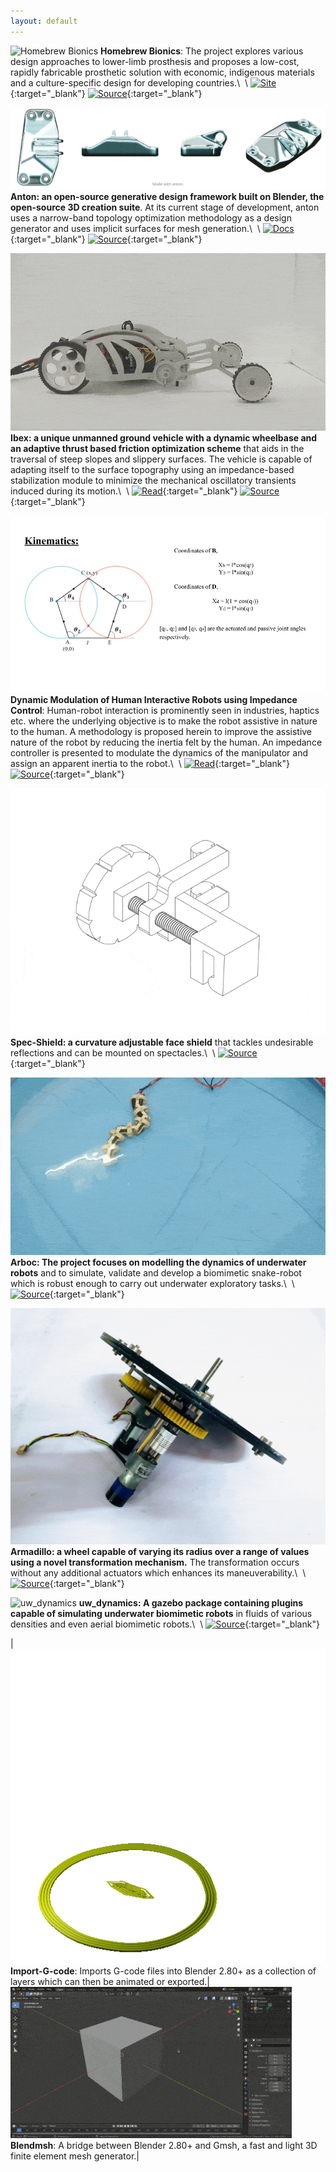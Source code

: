 ```yaml
---
layout: default
---
```


![Homebrew Bionics](assets/img/hb.gif) **Homebrew Bionics**: The project explores various design approaches to lower-limb prosthesis and proposes a low-cost, rapidly fabricable prosthetic solution with economic, indigenous materials and a culture-specific design for developing countries.\\
&nbsp;\\
[![Site](https://img.shields.io/badge/-Site-black?style=for-the-badge)](https://homebrew-bionics.github.io/){:target="_blank"}
[![Source](https://img.shields.io/badge/-Source-black?style=for-the-badge)](https://github.com/homebrew-bionics){:target="_blank"}

![Anton](assets/img/GEL.gif) **Anton: an open-source generative design framework built on Blender, the open-source 3D creation suite**. At its current stage of development, anton uses a narrow-band topology optimization methodology as a design generator and uses implicit surfaces for mesh generation.\\
&nbsp;\\
[![Docs](https://img.shields.io/badge/-Docs-black?style=for-the-badge)](https://anton.readthedocs.io/en/latest/){:target="_blank"} [![Source](https://img.shields.io/badge/-Source-black?style=for-the-badge)](https://github.com/blender-for-science/anton){:target="_blank"}

![Ibex](assets/img/ibex.gif) **Ibex: a unique unmanned ground vehicle with a dynamic wheelbase and an adaptive thrust based friction optimization scheme** that aids in the traversal of steep slopes and slippery surfaces. The vehicle is capable of adapting itself to the surface topography using an impedance-based stabilization module to minimize the mechanical oscillatory transients induced during its motion.\\
&nbsp;\\
[![Read](https://img.shields.io/badge/-Read-black?style=for-the-badge)](https://ieeexplore.ieee.org/document/9196571){:target="_blank"} [![Source](https://img.shields.io/badge/-Source-black?style=for-the-badge)](https://github.com/spider-tronix/shadow-bot){:target="_blank"}

![AIR](assets/img/air.gif) **Dynamic Modulation of Human Interactive Robots using Impedance Control**: Human-robot interaction is prominently seen in industries, haptics etc. where the underlying objective is to make the robot assistive in nature to the human. A methodology is proposed herein to improve the assistive nature of the robot by reducing the inertia felt by the human. An impedance controller is presented to modulate the dynamics of the manipulator and assign an apparent inertia to the robot.\\
&nbsp;\\
[![Read](https://img.shields.io/badge/-Read-black?style=for-the-badge)](https://dl.acm.org/doi/abs/10.1145/3352593.3352597){:target="_blank"} [![Source](https://img.shields.io/badge/-Source-black?style=for-the-badge)](https://github.com/imsenthur/impedance-control-AIR19){:target="_blank"}

![spec-shield](assets/img/spec-shield.gif) **Spec-Shield: a curvature adjustable face shield** that tackles undesirable reflections and can be mounted on spectacles.\\
&nbsp;\\
[![Source](https://img.shields.io/badge/-Source-black?style=for-the-badge)](https://github.com/imsenthur/spec-shield){:target="_blank"}

![Arboc](assets/img/arboc.gif) **Arboc: The project focuses on modelling the dynamics of underwater robots** and to simulate, validate and develop a biomimetic snake-robot which is robust enough to carry out underwater exploratory tasks.\\
&nbsp;\\
[![Source](https://img.shields.io/badge/-Source-black?style=for-the-badge)](https://github.com/spider-tronix/arboc){:target="_blank"}

![Armadillo](assets/img/armadillo.gif) **Armadillo: a wheel capable of varying its radius over a range of values using a novel transformation mechanism.** The transformation occurs without any additional actuators which enhances its maneuverability.\\
&nbsp;\\
[![Source](https://img.shields.io/badge/-Source-black?style=for-the-badge)](https://github.com/spider-tronix/armadillo){:target="_blank"}

![uw_dynamics](assets/img/uw_dynamics.gif) **uw_dynamics: A gazebo package containing plugins capable of simulating underwater biomimetic robots** in fluids of various densities and even aerial biomimetic robots.\\
&nbsp;\\
[![Source](https://img.shields.io/badge/-Source-black?style=for-the-badge)](https://github.com/imsenthur/uw_dynamics){:target="_blank"}

| ![igcode](assets/img/suzanne.gif) **Import-G-code**: Imports G-code files into Blender 2.80+ as a collection of layers which can then be animated or exported.| ![blendmsh](assets/img/blendmsh.gif) **Blendmsh**: A bridge between Blender 2.80+ and Gmsh, a fast and light 3D finite element mesh generator.|